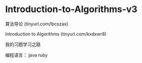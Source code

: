 Introduction-to-Algorithms-v3
=============================
算法导论 (tinyurl.com/lbcszax)

Introduction to Algorithms (tinyurl.com/kxdxwr8)

我的习题学习之路

编程语言：
  java
  ruby
